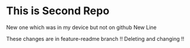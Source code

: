 # This is Second Repo

New one which was in my device but not on github
New Line

These changes are in feature-readme branch !!
Deleting and changing !!